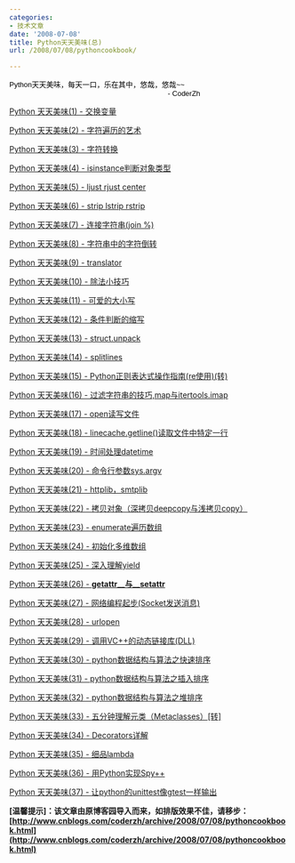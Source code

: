 ```yaml
---
categories:
- 技术文章
date: '2008-07-08'
title: Python天天美味(总)
url: /2008/07/08/pythoncookbook/

---
```



<div style="position: absolute; width: 150px; height: 150px; top: 337px; left: 996px;">![](http://ide.cbforge.com/wp-content/uploads/2009/06/python-programming-logo.png)

Python</div>
<div style="position: absolute; width: 150px; height: 150px; top: 637px; left: 999px;">![](http://www.cis.upenn.edu/%7Elhuang3/cse399-python/images/smilingpython.gif)

Eat me!</div>
<div class="cnblogs_code">
<div><span style="color: #000000; font-family: Arial; font-size: 13px;">Python天天美味，每天一口，乐在其中，悠哉，悠哉~~
<br />
</span><span style="color: #000000; font-family: Arial; font-size: 13px;">&nbsp;&nbsp;&nbsp;&nbsp;&nbsp;&nbsp;&nbsp;&nbsp;&nbsp;&nbsp;&nbsp;&nbsp;&nbsp;&nbsp;&nbsp;&nbsp;&nbsp;&nbsp;&nbsp;&nbsp;&nbsp;&nbsp;&nbsp;&nbsp;&nbsp;&nbsp;&nbsp;&nbsp;&nbsp;&nbsp;&nbsp;&nbsp;&nbsp;&nbsp;&nbsp;&nbsp;&nbsp;&nbsp;&nbsp; &nbsp; &nbsp; &nbsp; &nbsp; &nbsp; &nbsp; &nbsp; &nbsp; &nbsp; &nbsp; &nbsp; &nbsp; &nbsp; &nbsp; &nbsp; &nbsp; &nbsp; &nbsp; &nbsp;&nbsp; -&nbsp;CoderZh&nbsp;</span></div>
</div>
  
[](http://www.cnblogs.com/coderzh/archive/2008/12/07/1349735.html)
  
[Python 天天美味(1) - 交换变量](http://www.cnblogs.com/coderzh/archive/2008/04/29/1176878.html)
  
[Python 天天美味(2) - 字符遍历的艺术](http://www.cnblogs.com/coderzh/archive/2008/04/30/1177677.html) &nbsp;
  
[Python 天天美味(3) - 字符转换](http://www.cnblogs.com/coderzh/archive/2008/05/02/1179593.html) &nbsp;
  
[Python 天天美味(4) - isinstance判断对象类型](http://www.cnblogs.com/coderzh/archive/2008/05/02/1179609.html)&nbsp;
  
[Python 天天美味(5) - ljust rjust center](http://www.cnblogs.com/coderzh/archive/2008/05/02/1179709.html) &nbsp;
  
[Python 天天美味(6) - strip lstrip rstrip](http://www.cnblogs.com/coderzh/archive/2008/05/02/1179725.html) &nbsp;
  
[Python 天天美味(7) - 连接字符串(join %)](http://www.cnblogs.com/coderzh/archive/2008/05/03/1180563.html) &nbsp;
  
[Python 天天美味(8) - 字符串中的字符倒转](http://www.cnblogs.com/coderzh/archive/2008/05/03/1180584.html) 
  
[Python 天天美味(9) - translator](http://www.cnblogs.com/coderzh/archive/2008/05/03/1180705.html) &nbsp;
  
[Python 天天美味(10) - 除法小技巧](http://www.cnblogs.com/coderzh/archive/2008/05/04/1181250.html) &nbsp;
  
[Python 天天美味(11) - 可爱的大小写](http://www.cnblogs.com/coderzh/archive/2008/05/04/1181340.html) 
  
[Python 天天美味(12) - 条件判断的缩写](http://www.cnblogs.com/coderzh/archive/2008/05/04/1181416.html)&nbsp;
  
[Python 天天美味(13) - struct.unpack](http://www.cnblogs.com/coderzh/archive/2008/05/04/1181462.html)&nbsp; &nbsp;
  
[Python 天天美味(14) - splitlines](http://www.cnblogs.com/coderzh/archive/2008/05/05/1183967.html) &nbsp;
  
[Python 天天美味(15) - Python正则表达式操作指南(re使用)(转)](http://www.cnblogs.com/coderzh/archive/2008/05/06/1185755.html) &nbsp;
  
[Python 天天美味(16) - 过滤字符串的技巧,map与itertools.imap](http://www.cnblogs.com/coderzh/archive/2008/05/09/1190173.html) &nbsp;
  
[Python 天天美味(17) - open读写文件](http://www.cnblogs.com/coderzh/archive/2008/05/10/1191410.html) &nbsp;
  
[Python 天天美味(18) - linecache.getline()读取文件中特定一行](http://www.cnblogs.com/coderzh/archive/2008/05/10/1191641.html) &nbsp;
  
[Python 天天美味(19) - 时间处理datetime](http://www.cnblogs.com/coderzh/archive/2008/05/16/1201074.html) &nbsp;
  
[Python 天天美味(20) - 命令行参数sys.argv](http://www.cnblogs.com/coderzh/archive/2008/05/16/1201079.html)&nbsp; &nbsp;
  
[Python 天天美味(21) - httplib，smtplib](http://www.cnblogs.com/coderzh/archive/2008/05/17/1201449.html) &nbsp;
  
[Python 天天美味(22) - 拷贝对象（深拷贝deepcopy与浅拷贝copy）](http://www.cnblogs.com/coderzh/archive/2008/05/17/1201506.html) &nbsp;
  
[Python 天天美味(23) - enumerate遍历数组](http://www.cnblogs.com/coderzh/archive/2008/05/17/1201509.html) 
  
[Python 天天美味(24) - 初始化多维数组](http://www.cnblogs.com/coderzh/archive/2008/05/18/1201993.html) &nbsp;
  
[Python 天天美味(25) - 深入理解yield](http://www.cnblogs.com/coderzh/archive/2008/05/18/1202040.html) &nbsp;
  
[Python 天天美味(26) - __getattr__与__setattr__](http://www.cnblogs.com/coderzh/archive/2008/05/25/1206931.html) &nbsp;
  
[Python 天天美味(27) - 网络编程起步(Socket发送消息)](http://www.cnblogs.com/coderzh/archive/2008/06/07/1215607.html) &nbsp;
  
[Python 天天美味(28) - urlopen](http://www.cnblogs.com/coderzh/archive/2008/06/07/1215657.html)&nbsp;&nbsp; &nbsp;
  
[Python 天天美味(29) - 调用VC++的动态链接库(DLL)](http://www.cnblogs.com/coderzh/archive/2008/07/23/1249919.html)&nbsp;
  
[Python 天天美味(30) - python数据结构与算法之快速排序](http://www.cnblogs.com/coderzh/archive/2008/09/20/1294947.html)&nbsp;
  
[Python 天天美味(31) - python数据结构与算法之插入排序](http://www.cnblogs.com/coderzh/archive/2008/09/21/1295434.html)&nbsp;
  
[Python 天天美味(32) - python数据结构与算法之堆排序](http://www.cnblogs.com/coderzh/archive/2008/09/22/1296195.html)&nbsp;
  
[Python 天天美味(33) - 五分钟理解元类（Metaclasses）[转]](http://www.cnblogs.com/coderzh/archive/2008/12/07/1349735.html)
  
[Python 天天美味(34) - Decorators详解](http://www.cnblogs.com/coderzh/archive/2010/04/27/python-cookbook33-Decorators.html)&nbsp;
  
[Python 天天美味(35) - 细品lambda](http://www.cnblogs.com/coderzh/archive/2010/04/30/python-cookbook-lambda.html)
  
[Python 天天美味(36) - 用Python实现Spy++](http://www.cnblogs.com/coderzh/archive/2010/05/02/python-cookbook-pyspy.html)
  
[Python 天天美味(37) - 让python的unittest像gtest一样输出](http://www.cnblogs.com/coderzh/archive/2010/08/23/custom-python-unittestoutput-as-gtest.html)&nbsp;

**[温馨提示]：该文章由原博客园导入而来，如排版效果不佳，请移步：[http://www.cnblogs.com/coderzh/archive/2008/07/08/pythoncookbook.html](http://www.cnblogs.com/coderzh/archive/2008/07/08/pythoncookbook.html)**
